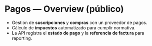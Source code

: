 # Pagos — Overview (público)

- Gestión de **suscripciones** y **compras** con un proveedor de pagos.
- Cálculo de **impuestos** automatizado para cumplir normativa.
- La API registra el **estado de pago** y la **referencia de factura** para reporting.
